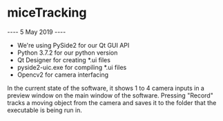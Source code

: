 # miceTracking

----  5 May 2019  ----

 - We're using PySide2 for our Qt GUI API
 - Python 3.7.2 for our python version
 - Qt Designer for creating *.ui files
 - pyside2-uic.exe for compiling *.ui files
 - Opencv2 for camera interfacing
 
 In the current state of the software, it shows 1 to 4 camera inputs in a preview window on the main window of the software.
 Pressing "Record" tracks a moving object from the camera and saves it to the folder that the executable is
 being run in.
 
